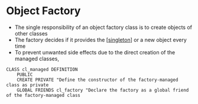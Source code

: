 # Object Factory

- The single responsibility of an object factory class is to create objects of other classes
- The factory decides if it provides the [[singleton]] or a new object every time
- To prevent unwanted side effects due to the direct creation of the managed classes,

```abap
CLASS cl_managed DEFINITION
    PUBLIC
    CREATE PRIVATE "Define the constructor of the factory-managed class as private
    GLOBAL FRIENDS cl_factory "Declare the factory as a global friend of the factory-managed class
```


[//begin]: # "Autogenerated link references for markdown compatibility"
[singleton]: Singleton "Singleton"
[//end]: # "Autogenerated link references"